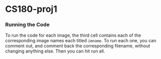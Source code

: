 # CS180-proj1


### Running the Code
To run the code for each image, the third cell contains each of the corresponding image names each titled `imname`. To run each one, you can comment out, and comment back the corresponding filename, without changing anything else. Then you can hit run all.